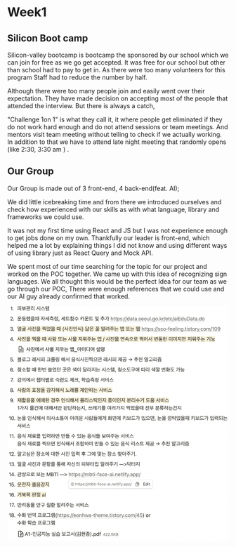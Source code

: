 # Week1

## Silicon Boot camp&#x20;

Silicon-valley bootcamp  is bootcamp the sponsored by our school which we can join for free as we go get accepted. It was free for our school but other than school had to pay to get in. As there were too many volunteers for this program Staff had to reduce the number by half.&#x20;

&#x20;Although there were too many people join and easily went over their expectation. They have made decision on accepting most of the people that attended the interview.  But there is always a catch,&#x20;

"Challenge 1on 1" is what they call it, it where people get eliminated if they do not work hard enough and do not attend sessions or team meetings. And mentors visit team meeting without telling to check if we actually working.  In addition to that we have to attend late night meeting that randomly opens (like 2:30, 3:30 am ) .&#x20;

## Our Group

Our Group is made out of 3 front-end, 4 back-end(feat. AI);

We did little icebreaking time and  from there we introduced ourselves and check how experienced with our skills as with what language, library and frameworks we could use.&#x20;

It was not my first time using React and  JS  but  I was  not experience enough to get jobs done on my own. Thankfully our leader is front-end, which helped me a lot by explaining things I did not know and using different ways of using library just as React Query and Mock API.&#x20;

We spent most of our time searching for the topic for our project and worked on the POC together. We came up with this idea of recognizing sign languages. We all thought this would be the perfect Idea for our team as we go through our POC, There were enough references that we could use and our AI guy already confirmed that worked.&#x20;



&#x20;                                      <img src=".gitbook/assets/image (2) (1).png" alt="아이디어 정리" data-size="original">





&#x20;







&#x20;







